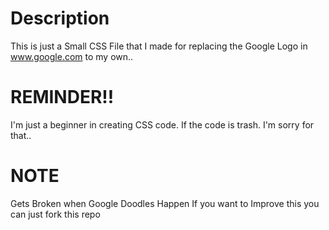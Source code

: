# Description
This is just a Small CSS File that I made for replacing the Google Logo in www.google.com to my own..

# **REMINDER!!**
I'm just a beginner in creating CSS code.
If the code is trash. I'm sorry for that..

# **NOTE**
Gets Broken when Google Doodles Happen
If you want to Improve this you can just fork this repo
